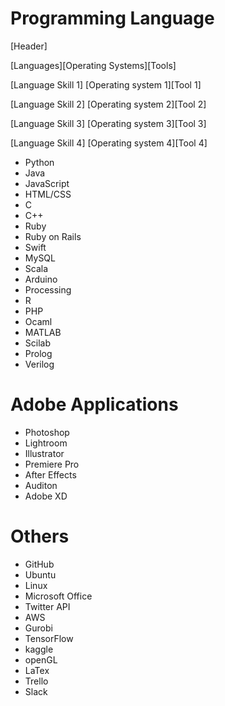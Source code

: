# Programming Language

[Header]

[Languages][Operating Systems][Tools]

[Language Skill 1] [Operating system 1][Tool 1]

[Language Skill 2] [Operating system 2][Tool 2]

[Language Skill 3] [Operating system 3][Tool 3]

[Language Skill 4] [Operating system 4][Tool 4]

* Python
* Java
* JavaScript
* HTML/CSS
* C
* C++
* Ruby
* Ruby on Rails
* Swift
* MySQL
* Scala
* Arduino
* Processing
* R
* PHP
* Ocaml
* MATLAB
* Scilab
* Prolog
* Verilog


# Adobe Applications
* Photoshop
* Lightroom
* Illustrator
* Premiere Pro
* After Effects
* Auditon
* Adobe XD


# Others
* GitHub
* Ubuntu
* Linux
* Microsoft Office
* Twitter API
* AWS
* Gurobi
* TensorFlow
* kaggle 
* openGL
* LaTex
* Trello
* Slack


